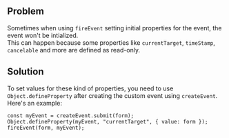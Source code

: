 ## Problem
Sometimes when using `fireEvent` setting initial properties for the event, the event won't be intialized.  
This can happen because some properties like `currentTarget`, `timeStamp`, `cancelable` and more are defined as read-only.

## Solution
To set values for these kind of properties, you need to use `Object.defineProperty` after creating the custom event using `createEvent`.  
Here's an example:

```
const myEvent = createEvent.submit(form);
Object.defineProperty(myEvent, "currentTarget", { value: form });
fireEvent(form, myEvent);
```
